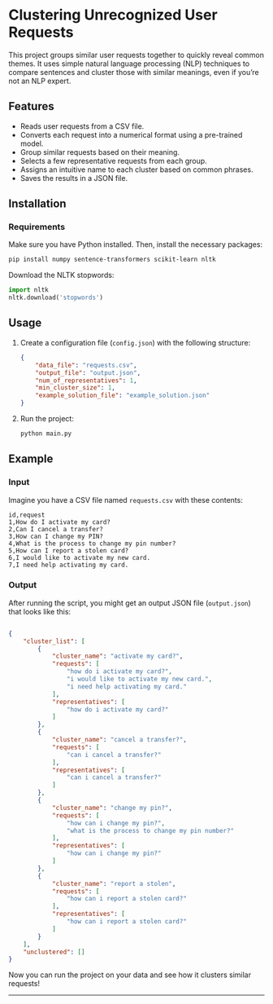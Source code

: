 # Clustering Unrecognized User Requests

This project groups similar user requests together to quickly reveal common themes. It uses simple natural language processing (NLP) techniques to compare sentences and cluster those with similar meanings, even if you’re not an NLP expert.

## Features
- Reads user requests from a CSV file.
- Converts each request into a numerical format using a pre-trained model.
- Group similar requests based on their meaning.
- Selects a few representative requests from each group.
- Assigns an intuitive name to each cluster based on common phrases.
- Saves the results in a JSON file.

## Installation
### Requirements
Make sure you have Python installed. Then, install the necessary packages:
```bash
pip install numpy sentence-transformers scikit-learn nltk
```
Download the NLTK stopwords:
```python
import nltk
nltk.download('stopwords')
```

## Usage
1. Create a configuration file (`config.json`) with the following structure:
   ```json
   {
       "data_file": "requests.csv",
       "output_file": "output.json",
       "num_of_representatives": 1,
       "min_cluster_size": 1,
       "example_solution_file": "example_solution.json"
   }
   ```
2. Run the project:
   ```bash
   python main.py
   ```

## Example
### Input
Imagine you have a CSV file named `requests.csv` with these contents:
```
id,request
1,How do I activate my card?
2,Can I cancel a transfer?
3,How can I change my PIN?
4,What is the process to change my pin number?
5,How can I report a stolen card?
6,I would like to activate my new card.
7,I need help activating my card.

```

### Output
After running the script, you might get an output JSON file (`output.json`) that looks like this:
```json

{
    "cluster_list": [
        {
            "cluster_name": "activate my card?",
            "requests": [
                "how do i activate my card?",
                "i would like to activate my new card.",
                "i need help activating my card."
            ],
            "representatives": [
                "how do i activate my card?"
            ]
        },
        {
            "cluster_name": "cancel a transfer?",
            "requests": [
                "can i cancel a transfer?"
            ],
            "representatives": [
                "can i cancel a transfer?"
            ]
        },
        {
            "cluster_name": "change my pin?",
            "requests": [
                "how can i change my pin?",
                "what is the process to change my pin number?"
            ],
            "representatives": [
                "how can i change my pin?"
            ]
        },
        {
            "cluster_name": "report a stolen",
            "requests": [
                "how can i report a stolen card?"
            ],
            "representatives": [
                "how can i report a stolen card?"
            ]
        }
    ],
    "unclustered": []
}

```

Now you can run the project on your data and see how it clusters similar requests!

---
